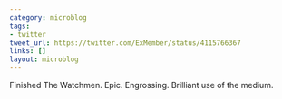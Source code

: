 ```yaml
---
category: microblog
tags:
- twitter
tweet_url: https://twitter.com/ExMember/status/4115766367
links: []
layout: microblog
---
```

Finished The Watchmen. Epic. Engrossing. Brilliant use of the medium.
